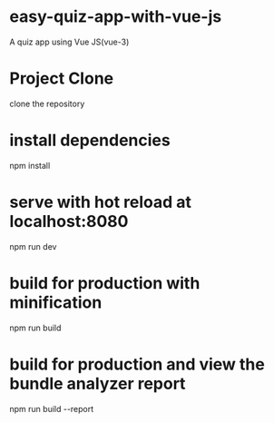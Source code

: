 # easy-quiz-app-with-vue-js
A quiz app using Vue JS(vue-3)




# Project Clone
clone the repository

# install dependencies
npm install

# serve with hot reload at localhost:8080
npm run dev

# build for production with minification
npm run build

# build for production and view the bundle analyzer report
npm run build --report
